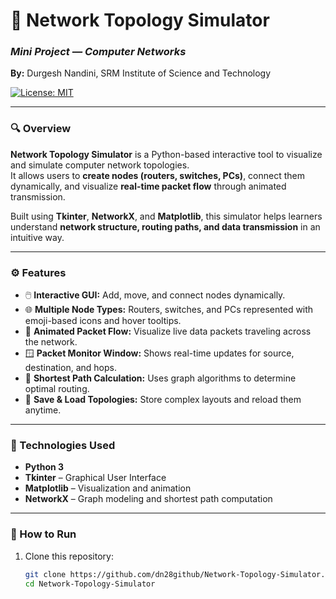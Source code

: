 # 🧩 Network Topology Simulator  
### *Mini Project — Computer Networks*  
**By:** Durgesh Nandini, SRM Institute of Science and Technology  

[![License: MIT](https://img.shields.io/badge/License-MIT-yellow.svg)](https://opensource.org/licenses/MIT)

---

### 🔍 Overview  
**Network Topology Simulator** is a Python-based interactive tool to visualize and simulate computer network topologies.  
It allows users to **create nodes (routers, switches, PCs)**, connect them dynamically, and visualize **real-time packet flow** through animated transmission.  

Built using **Tkinter**, **NetworkX**, and **Matplotlib**, this simulator helps learners understand **network structure, routing paths, and data transmission** in an intuitive way.  

---

### ⚙️ Features  
- 🖱️ **Interactive GUI:** Add, move, and connect nodes dynamically.  
- 🌐 **Multiple Node Types:** Routers, switches, and PCs represented with emoji-based icons and hover tooltips.  
- 📡 **Animated Packet Flow:** Visualize live data packets traveling across the network.  
- 🪟 **Packet Monitor Window:** Shows real-time updates for source, destination, and hops.  
- 🧠 **Shortest Path Calculation:** Uses graph algorithms to determine optimal routing.  
- 💾 **Save & Load Topologies:** Store complex layouts and reload them anytime.  

---

### 🧰 Technologies Used  
- **Python 3**  
- **Tkinter** – Graphical User Interface  
- **Matplotlib** – Visualization and animation  
- **NetworkX** – Graph modeling and shortest path computation  

---

### 🚀 How to Run  

1. Clone this repository:
   ```bash
   git clone https://github.com/dn28github/Network-Topology-Simulator.git
   cd Network-Topology-Simulator
